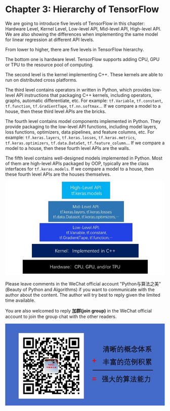 # Chapter 3: Hierarchy of TensorFlow


We are going to introduce five levels of TensorFlow in this chapter: Hardware Level, Kernel Level, Low-level API, Mid-level API, High-level API. We are also showing the differences when implementing the same model for linear regression at different API levels.

From lower to higher, there are five levels in TensorFlow hierarchy.

The bottom one is hardware level. TensorFlow supports adding CPU, GPU or TPU to the resource pool of computing.

The second level is the kernel implementing C++. These kernels are able to run on distributed cross platforms.

The third level contains operators in written in Python, which provides low-level API instructions that packaging C++ kernels, including operators, graphs, automatic differentiate, etc.
For example: `tf.Variable`, `tf.constant`, `tf.function`, `tf.GradientTape`, `tf.nn.softmax`...
If we compare a model to a house, then these third level APIs are the bricks.

The fourth level contains model components implemented in Python. They provide packaging to the low-level API functions, including model layers, loss functions, optimizers, data pipelines, and feature columns, etc. 
For example: `tf.keras.layers`, `tf.keras.losses`, `tf.keras.metrics`, `tf.keras.optimizers`, `tf.data.DataSet`, `tf.feature_column`...
If we compare a model to a house, then these fourth level APIs are the walls.

The fifth level contains well-designed models implemented in Python. Most of them are high-level APIs packaged by OOP, typically are the class interfaces for `tf.keras.models`.
If we compare a model to a house, then these fourth level APIs are the houses themselves.


<img src="./data/tensorflow_structure_eng.jpg">


Please leave comments in the WeChat official account "Python与算法之美" (Beauty of Python and Algorithms) if you want to communicate with the author about the content. The author will try best to reply given the limited time available.

You are also welcomed to reply **加群(join group)** in the WeChat official account to join the group chat with the other readers.

![image.png](./data/Python与算法之美logo.jpg)
